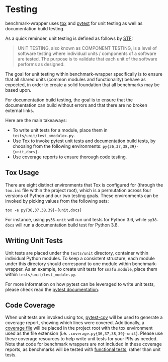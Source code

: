 # Testing

benchmark-wrapper uses [tox](https://pypi.org/project/tox/) and [pytest](https://docs.pytest.org/en/6.2.x/) for unit testing as well as documentation build testing.

As a quick reminder, unit testing is defined as follows by [STF](https://softwaretestingfundamentals.com/unit-testing/):

> UNIT TESTING, also known as COMPONENT TESTING,  is a level of software testing where individual units / components of a software are tested. The purpose is to validate that each unit of the software performs as designed.

The goal for unit testing within benchmark-wrapper specifically is to ensure that all shared units (common modules and functionality) behave as expected, in order to create a solid foundation that all benchmarks may be based upon.

For documentation build testing, the goal is to ensure that the documentation can build without errors and that there are no broken external links.

Here are the main takeaways:

* To write unit tests for a module, place them in ``tests/unit/test_<module>.py``.
* Use Tox to invoke pytest unit tests and documentation build tests, by choosing from the following environments: ``py{36,37,38,39}-{unit,docs}``.
* Use coverage reports to ensure thorough code testing.

## Tox Usage

There are eight distinct environments that Tox is configured for (through the ``tox.ini`` file within the project root), which is a permutation across four versions of Python and our two testing goals. These environments can be invoked by picking values from the following sets:

``tox -e py{36,37,38,39}-{unit,docs}``

For instance, using ``py36-unit`` will run unit tests for Python 3.6, while ``py38-docs`` will run a documentation build test for Python 3.8.


## Writing Unit Tests

Unit tests are placed under the ``tests/unit`` directory, container within individual Python modules. To keep a consistent structure, each module under this directory should correspond to one module within benchmark-wrapper. As an example, to create unit tests for ``snafu.module``, place them within ``tests/unit/test_module.py``.

For more information on how pytest can be leveraged to write unit tests, please check read the [pytest documentation](https://docs.pytest.org/en/6.2.x/example/index.html).

## Code Coverage

When unit tests are invoked using tox, [pytest-cov](https://pytest-cov.readthedocs.io/en/latest/readme.html) will be used to generate a coverage report, showing which lines were covered. Additionally, a [coverage file](https://coverage.readthedocs.io/en/coverage-5.5/) will be placed in the project root with the tox environment used as the file extension (i.e. ``.coverage.py{36,37,38,39}-unit``). Please use these coverage resources to help write unit tests for your PRs as needed. Note that code for benchmark wrappers are not included in these coverage reports, as benchmarks will be tested with [functional tests](https://softwaretestingfundamentals.com/functional-testing/), rather than unit tests.

